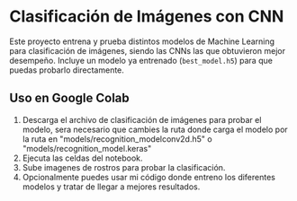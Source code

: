 # Clasificación de Imágenes con CNN

Este proyecto entrena y prueba distintos modelos de Machine Learning para clasificación de imágenes, siendo las CNNs las que obtuvieron mejor desempeño. Incluye un modelo ya entrenado (`best_model.h5`) para que puedas probarlo directamente.

## Uso en Google Colab

1. Descarga el archivo de clasificación de imágenes para probar el modelo, sera necesario que cambies la ruta donde carga el modelo por la ruta en "models/recognition_modelconv2d.h5" o "models/recognition_model.keras"
2. Ejecuta las celdas del notebook.
3. Sube imagenes de rostros para probar la clasificación.
4. Opcionalmente puedes usar mi código donde entreno los diferentes modelos y tratar de llegar a mejores resultados.


